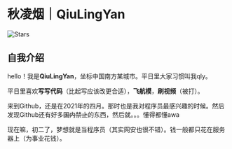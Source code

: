 # 秋凌烟｜QiuLingYan
![Stars](http://img.shields.io/github/stars/Qiu-LingYan.svg)

## 自我介绍
hello！我是**QiuLingYan**，坐标中国南方某城市。平日里大家习惯叫我qly。

平日里喜欢**写写代码**（比起写应该改更合适），**飞航模**，**刷视频**（被打）。

来到Github，还是在2021年的四月。那时也是我对程序员最感兴趣的时候。然后发现Github还有好多~~国内禁止~~的东西，然后就。。。懂得都懂awa

现在嘛，初二了，梦想就是当程序员（其实网安也很不错）。钱一般都只花在服务器上（为事业花钱）。
